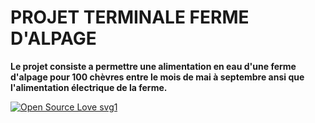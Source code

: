 #  PROJET TERMINALE FERME D'ALPAGE

**Le projet consiste a permettre une alimentation en eau d'une ferme d'alpage pour 100 chèvres entre le mois de mai à septembre ansi que l'alimentation électrique de la ferme.**

[![Open Source Love svg1](https://badges.frapsoft.com/os/v1/open-source.svg?v=103)](https://github.com/AloneDay-91/Ferme-alpage/)
